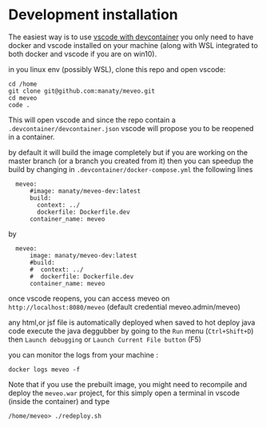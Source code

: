 # Development installation

The easiest way is to use [vscode with devcontainer](https://code.visualstudio.com/docs/remote/containers)
you only need to have docker and vscode installed on your machine (along with WSL integrated to both docker and vscode if you are on win10).

in you linux env (possibly WSL), clone this repo and open vscode:
```
cd /home
git clone git@github.com:manaty/meveo.git
cd meveo
code .
```

This will open vscode and since the repo contain a `.devcontainer/devcontainer.json` vscode will propose you to be reopened in a container.

by default it will build the image completely but if you are working on the master branch (or a branch you created from it) then you can speedup
the build by changing in `.devcontainer/docker-compose.yml` the following lines
```
  meveo:
      #image: manaty/meveo-dev:latest 
      build: 
        context: ../
        dockerfile: Dockerfile.dev
      container_name: meveo
```
by
```
  meveo:
      image: manaty/meveo-dev:latest 
      #build: 
      #  context: ../
      #  dockerfile: Dockerfile.dev
      container_name: meveo
```

once vscode reopens, you can access meveo on `http://localhost:8080/meveo` (default credential meveo.admin/meveo)

any html,or jsf file is automatically deployed when saved
to hot deploy java code execute the java deggubber by going to the `Run` menu (`Ctrl+Shift+D`) then `Launch debugging` or `Launch Current File button` (F5)

you can monitor the logs from your machine :
```
docker logs meveo -f
```

Note that if you use the prebuilt image, you might need to recompile and deploy the `meveo.war` project, for this simply open a terminal in vscode (inside the container) and type
```
/home/meveo> ./redeploy.sh
```

